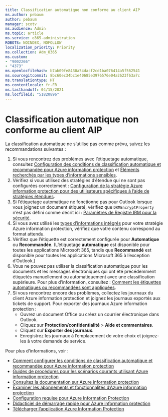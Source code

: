 ```yaml
---
title: Classification automatique non conforme au client AIP
ms.author: pebaum
author: pebaum
manager: scotv
ms.audience: Admin
ms.topic: article
ms.service: o365-administration
ROBOTS: NOINDEX, NOFOLLOW
localization_priority: Priority
ms.collection: Adm_O365
ms.custom:
- "9002266"
- "4373"
ms.openlocfilehash: b7ab09fe8430a54dacf2cd1ba076414a5f562541
ms.sourcegitcommit: 8bc60ec34bc1e40685e3976576e04a2623f63a7c
ms.translationtype: HT
ms.contentlocale: fr-FR
ms.lasthandoff: 04/15/2021
ms.locfileid: "51820896"
---
```

# <a name="automatic-classification-not-behaving-as-expected-with-the-aip-client"></a>Classification automatique non conforme au client AIP

La classification automatique ne s’utilise pas comme prévu, suivez les recommandations suivantes :

1. Si vous rencontrez des problèmes avec l’étiquetage automatique, consultez [Configuration des conditions de classification automatique et recommandée pour Azure information protection](https://docs.microsoft.com/azure/information-protection/configure-policy-classification) et [Éléments recherchés par les types d’informations sensibles](https://docs.microsoft.com/microsoft-365/compliance/sensitive-information-type-entity-definitions).
2. Vérifiez si vous utilisez des stratégies d’étendue qui ne sont pas configurées correctement : [Configuration de la stratégie Azure information protection pour des utilisateurs spécifiques à l’aide de stratégies étendues](https://docs.microsoft.com/azure/information-protection/configure-policy-scope).
3. Si l’étiquetage automatique ne fonctionne pas pour Outlook lorsque vous joignez un document étiqueté, vérifiez que `DRMEncryptProperty` n’est pas défini comme décrit ici : [Paramètres de Registre IRM pour la sécurité](https://docs.microsoft.com/deployoffice/security/protect-sensitive-messages-and-documents-by-using-irm-in-office#office-2016-irm-registry-key-options).
4. Si vous avez utilisé les [types d’informations intégrés](https://support.office.com/article/What-the-sensitive-information-types-look-for-fd505979-76be-4d9f-b459-abef3fc9e86b) pour votre stratégie Azure information protection, vérifiez que votre contenu correspond au format attendu.
5. Vérifiez que l’étiquette est correctement configurée pour **Automatique** ou **Recommandée**. (L’étiquetage **automatique** est disponible pour toutes les applications Microsoft 365, tandis que **Recommandé** est disponible pour toutes les applications Microsoft 365 à l’exception d’Outlook.)
6. Vous ne pouvez pas utiliser la classification automatique pour les documents et les messages électroniques qui ont été précédemment étiquetés manuellement ou automatiquement avec une classification supérieure.  Pour plus d’information, consultez : [Comment les étiquettes automatiques ou recommandées sont appliquées](https://docs.microsoft.com/azure/information-protection/configure-policy-classification#how-automatic-or-recommended-labels-are-applied).
7. Si vous rencontrez encore des problèmes, collectez les journaux du client Azure information protection et joignez les journaux exportés aux tickets de support. Pour exporter des journaux Azure information protection :
    - Ouvrez un document Office ou créez un courrier électronique dans Outlook.
    - Cliquez sur **Protection/confidentialité** > **Aide et commentaires**.
    - Cliquez sur **Exporter des journaux**.
    - Enregistrez les journaux à l’emplacement de votre choix et joignez-les à votre demande de service.

Pour plus d’informations, voir :

- [Comment configurer les conditions de classification automatique et recommandée pour Azure information protection](https://docs.microsoft.com/azure/information-protection/configure-policy-classification)
- [Guides de procédures pour les scénarios courants utilisant Azure information protection](https://docs.microsoft.com/azure/information-protection/how-to-guides)
- [Consultez la documentation sur Azure information protection](https://docs.microsoft.com/azure/information-protection/what-is-information-protection)
- [Examiner les abonnements et fonctionnalités d’Azure information protection](https://azure.microsoft.com/pricing/details/information-protection)
- [Configuration requise pour Azure Information Protection](https://docs.microsoft.com/azure/information-protection/get-started/requirements)
- [Didacticiel de démarrage rapide pour Azure information protection](https://docs.microsoft.com/azure/information-protection/get-started/infoprotect-quick-start-tutorial)
- [Télécharger l’application Azure Information Protection](https://www.microsoft.com/download/details.aspx?id=53018)
